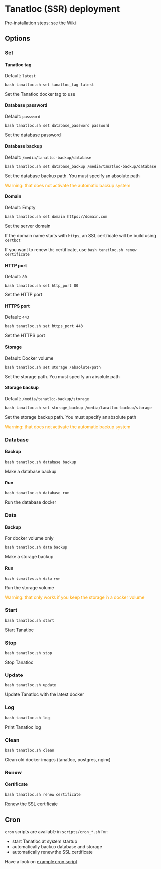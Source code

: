 # Tanatloc (SSR) deployment

Pre-installation steps: see the [Wiki](https://github.com/Airthium/tanatloc-deploy/wiki)

## Options

### Set

#### Tanatloc tag

Default: `latest`

```
bash tanatloc.sh set tanatloc_tag latest
```

Set the Tanatloc docker tag to use

#### Database password

Default: `password`

```
bash tanatloc.sh set database_password password
```

Set the database password

#### Database backup

Default: `/media/tanatloc-backup/database`

```
bash tanatloc.sh set database_backup /media/tanatloc-backup/database
```

Set the database backup path. You must specify an absolute path

<span style="color: orange;">
Warning: that does not activate the automatic backup system
</span>

#### Domain

Default: Empty

```
bash tanatloc.sh set domain https://domain.com
```

Set the server domain

If the domain name starts with `https`, an SSL certificate will be build using `certbot`

If you want to renew the certificate, use `bash tanatloc.sh renew certificate`

#### HTTP port

Default: `80`

```
bash tanatloc.sh set http_port 80
```

Set the HTTP port

#### HTTPS port

Default: `443`

```
bash tanatloc.sh set https_port 443
```

Set the HTTPS port

#### Storage

Default: Docker volume

```
bash tanatloc.sh set storage /absolute/path
```

Set the storage path. You must specify an absolute path

#### Storage backup

Default: `/media/tanatloc-backup/storage`

```
bash tanatloc.sh set storage_backup /media/tanatloc-backup/storage
```

Set the storage backup path. You must specify an absolute path

<span style="color: orange;">
Warning: that does not activate the automatic backup system
</span>

### Database

#### Backup

```
bash tanatloc.sh database backup
```

Make a database backup

#### Run

```
bash tanatloc.sh database run
```

Run the database docker

### Data

#### Backup

For docker volume only

```
bash tanatloc.sh data backup
```

Make a storage backup

#### Run

```
bash tanatloc.sh data run
```

Run the storage volume

<span style="color: orange;">
Warning: that only works if you keep the storage in a docker volume
</span>

### Start

```
bash tanatloc.sh start
```

Start Tanatloc

### Stop

```
bash tanatloc.sh stop
```

Stop Tanatloc

### Update

```
bash tanatloc.sh update
```

Update Tanatloc with the latest docker

### Log

```
bash tanatloc.sh log
```

Print Tanatloc log

### Clean

```
bash tanatloc.sh clean
```

Clean old docker images (tanatloc, postgres, nginx)

### Renew

#### Certificate

```
bash tanatloc.sh renew certificate
```

Renew the SSL certificate

## Cron

`cron` scripts are available in `scripts/cron_*.sh` for:

- start Tanatloc at system startup
- automatically backup database and storage
- automatically renew the SSL certificate

Have a look on [example cron script](scripts/example.cron)
